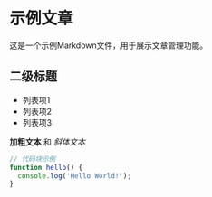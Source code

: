 # 示例文章

这是一个示例Markdown文件，用于展示文章管理功能。

## 二级标题

- 列表项1
- 列表项2
- 列表项3

**加粗文本** 和 *斜体文本*

```javascript
// 代码块示例
function hello() {
  console.log('Hello World!');
}
